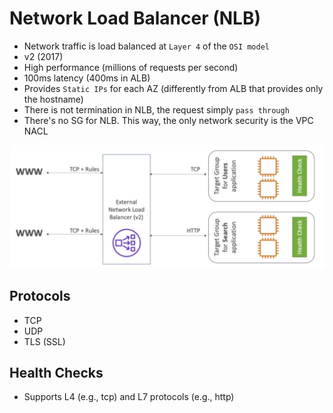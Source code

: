# Network Load Balancer (NLB)

- Network traffic is load balanced at `Layer 4` of the `OSI model`
- v2 (2017)
- High performance (millions of requests per second)
- 100ms latency (400ms in ALB)
- Provides `Static IPs` for each AZ (differently from ALB that provides only the hostname)
- There is not termination in NLB, the request simply `pass through`
- There's no SG for NLB. This way, the only network security is the VPC NACL

![NLB](.images/nlb.png)

## Protocols

- TCP
- UDP
- TLS (SSL)

## Health Checks

- Supports L4 (e.g., tcp) and L7 protocols (e.g., http)
